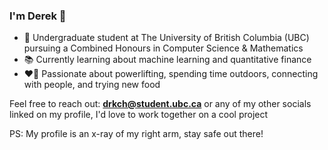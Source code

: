 ### I'm Derek 👋

- 🏫 Undergraduate student at The University of British Columbia (UBC) pursuing a Combined Honours in Computer Science & Mathematics
- 📚 Currently learning about machine learning and quantitative finance
- ❤️‍🔥 Passionate about powerlifting, spending time outdoors, connecting with people, and trying new food 

Feel free to reach out: **drkch@student.ubc.ca** or any of my other socials linked on my profile, I'd love to work together on a cool project

PS: My profile is an x-ray of my right arm, stay safe out there!

<!--
**drkchu/drkchu** is a ✨ _special_ ✨ repository because its `README.md` (this file) appears on your GitHub profile.

Here are some ideas to get you started:

- 🔭 I’m currently working on ...
- 🌱 I’m currently learning ...
- 👯 I’m looking to collaborate on ...
- 🤔 I’m looking for help with ...
- 💬 Ask me about ...
- 📫 How to reach me: ...
- 😄 Pronouns: ...
- ⚡ Fun fact: ...
-->
